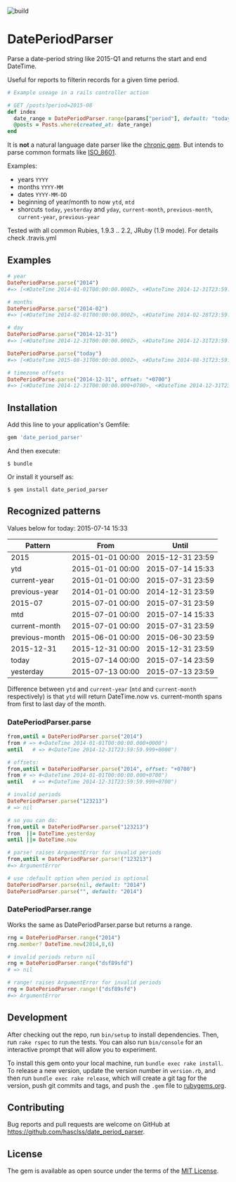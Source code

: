 ![build](https://travis-ci.org/hasclass/date_period_parser.svg?branch=master)

# DatePeriodParser

Parse a date-period string like 2015-Q1 and returns the start and end DateTime.

Useful for reports to filterin records for a given time period.

```ruby
# Example useage in a rails controller action

# GET /posts?period=2015-08
def index
  date_range = DatePeriodParser.range(params["period"], default: "today")
  @posts = Posts.where(created_at: date_range)
end
```

It is **not** a natural language date parser like the [chronic gem](https://github.com/mojombo/chronic). But intends to parse common formats like [ISO_8601](https://en.wikipedia.org/wiki/ISO_8601).

Examples:

* years  `YYYY`
* months `YYYY-MM`
* dates  `YYYY-MM-DD`
* beginning of year/month to now `ytd`, `mtd`
* shorcuts `today`, `yesterday` and `yday`, `current-month`, `previous-month`, `current-year`, `previous-year`


Tested with all common Rubies, 1.9.3 .. 2.2, JRuby (1.9 mode). For details check .travis.yml

## Examples

```ruby
# year
DatePeriodParse.parse("2014")
#=> [<#DateTime 2014-01-01T00:00:00.000Z>, <#DateTime 2014-12-31T23:59:59.999Z>]

# months
DatePeriodParse.parse("2014-02")
#=> [<#DateTime 2014-02-01T00:00:00.000Z>, <#DateTime 2014-02-28T23:59:59.999Z>]

# day
DatePeriodParse.parse("2014-12-31")
#=> [<#DateTime 2014-12-31T00:00:00.000Z>, <#DateTime 2014-12-31T23:59:59.999Z>]

DatePeriodParse.parse("today")
#=> [<#DateTime 2015-08-31T00:00:00.000Z>, <#DateTime 2014-08-31T23:59:59.999Z>]

# timezone offsets
DatePeriodParse.parse("2014-12-31", offset: "+0700")
#=> [<#DateTime 2014-12-31T00:00:00.000+0700>, <#DateTime 2014-12-31T23:59:59.999+0700>]
```

## Installation

Add this line to your application's Gemfile:

```ruby
gem 'date_period_parser'
```

And then execute:

    $ bundle

Or install it yourself as:

    $ gem install date_period_parser

## Recognized patterns

Values below for today: 2015-07-14 15:33

| Pattern            | From             | Until            |
|--------------------|------------------|------------------|
| 2015               | 2015-01-01 00:00 | 2015-12-31 23:59 |
| ytd                | 2015-01-01 00:00 | 2015-07-14 15:33 |
| current-year       | 2015-01-01 00:00 | 2015-07-31 23:59 |
| previous-year      | 2014-01-01 00:00 | 2014-12-31 23:59 |
| 2015-07            | 2015-07-01 00:00 | 2015-07-31 23:59 |
| mtd                | 2015-07-01 00:00 | 2015-07-14 15:33 |
| current-month      | 2015-07-01 00:00 | 2015-07-31 23:59 |
| previous-month     | 2015-06-01 00:00 | 2015-06-30 23:59 |
| 2015-12-31         | 2015-12-31 00:00 | 2015-12-31 23:59 |
| today              | 2015-07-14 00:00 | 2015-07-14 23:59 |
| yesterday          | 2015-07-13 00:00 | 2015-07-13 23:59 |

Difference between `ytd` and `current-year` (`mtd` and `current-month` respectively) is that `ytd` will return DateTime.now vs. current-month spans from first to last day of the month.

### DatePeriodParser.parse

```ruby
from,until = DatePeriodParser.parse("2014")
from # => #<DateTime 2014-01-01T00:00:00.000+0000")
until   # => #<DateTime 2014-12-31T23:59:59.999+0000")

# offsets:
from,until = DatePeriodParser.parse("2014", offset: "+0700")
from # => #<DateTime 2014-01-01T00:00:00.000+0700")
until   # => #<DateTime 2014-12-31T23:59:59.999+0700")

# invalid periods
DatePeriodParser.parse("123213")
# => nil

# so you can do:
from,until = DatePeriodParser.parse("123213")
from  ||= DateTime.yesterday
until ||= DateTime.now

# parse! raises ArgumentError for invalid periods
from,until = DatePeriodParser.parse!("123213")
#=> ArgumentError

# use :default option when period is optional
DatePeriodParser.parse(nil, default: "2014")
DatePeriodParser.parse("", default: "2014")
```

### DatePeriodParser.range

Works the same as DatePeriodParser.parse but returns a range.

```ruby
rng = DatePeriodParser.range("2014")
rng.member? DateTime.new(2014,8,6)

# invalid periods return nil
rng = DatePeriodParser.range("dsf89sfd")
# => nil

# range! raises ArgumentError for invalid periods
rng = DatePeriodParser.range!("dsf89sfd")
#=> ArgumentError
```

## Development

After checking out the repo, run `bin/setup` to install dependencies. Then, run `rake rspec` to run the tests. You can also run `bin/console` for an interactive prompt that will allow you to experiment.

To install this gem onto your local machine, run `bundle exec rake install`. To release a new version, update the version number in `version.rb`, and then run `bundle exec rake release`, which will create a git tag for the version, push git commits and tags, and push the `.gem` file to [rubygems.org](https://rubygems.org).

## Contributing

Bug reports and pull requests are welcome on GitHub at https://github.com/hasclss/date_period_parser.


## License

The gem is available as open source under the terms of the [MIT License](http://opensource.org/licenses/MIT).

